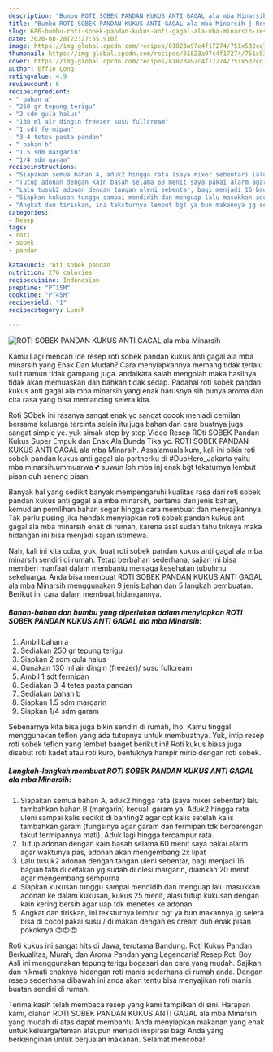 ```yaml
---
description: "Bumbu ROTI SOBEK PANDAN KUKUS ANTI GAGAL ala mba Minarsih | Resep Bumbu ROTI SOBEK PANDAN KUKUS ANTI GAGAL ala mba Minarsih Yang Lezat"
title: "Bumbu ROTI SOBEK PANDAN KUKUS ANTI GAGAL ala mba Minarsih | Resep Bumbu ROTI SOBEK PANDAN KUKUS ANTI GAGAL ala mba Minarsih Yang Lezat"
slug: 686-bumbu-roti-sobek-pandan-kukus-anti-gagal-ala-mba-minarsih-resep-bumbu-roti-sobek-pandan-kukus-anti-gagal-ala-mba-minarsih-yang-lezat
date: 2020-08-28T22:27:55.910Z
image: https://img-global.cpcdn.com/recipes/81823a97c4f17274/751x532cq70/roti-sobek-pandan-kukus-anti-gagal-ala-mba-minarsih-foto-resep-utama.jpg
thumbnail: https://img-global.cpcdn.com/recipes/81823a97c4f17274/751x532cq70/roti-sobek-pandan-kukus-anti-gagal-ala-mba-minarsih-foto-resep-utama.jpg
cover: https://img-global.cpcdn.com/recipes/81823a97c4f17274/751x532cq70/roti-sobek-pandan-kukus-anti-gagal-ala-mba-minarsih-foto-resep-utama.jpg
author: Effie Long
ratingvalue: 4.9
reviewcount: 6
recipeingredient:
- " bahan a"
- "250 gr tepung terigu"
- "2 sdm gula halus"
- "130 ml air dingin freezer susu fullcream"
- "1 sdt fermipan"
- "3-4 tetes pasta pandan"
- " bahan b"
- "1.5 sdm margarin"
- "1/4 sdm garam"
recipeinstructions:
- "Siapakan semua bahan A, aduk2 hingga rata (saya mixer sebentar) lalu tambahkan bahan B (margarin) kecuali garam ya. Aduk2 hingga rata uleni sampai kalis sedikit di banting2 agar cpt kalis setelah kalis tambahkan garam (fungsinya agar garam dan fermipan tdk berbarengan takut fermipannya mati). Aduk lagi hingga tercampur rata."
- "Tutup adonan dengan kain basah selama 60 menit saya pakai alarm agar waktunya pas, adonan akan mengembang 2x lipat"
- "Lalu tusuk2 adonan dengan tangan uleni sebentar, bagi menjadi 16 bagian tata di cetakan yg sudah di olesi margarin, diamkan 20 menit agar mengembang sempurna"
- "Siapkan kukusan tunggu sampai mendidih dan menguap lalu masukkan adonan ke dalam kukusan, kukus 25 menit, alasi tutup kukusan dengan kain kering bersih agar uap tdk menetes ke adonan"
- "Angkat dan tiriskan, ini teksturnya lembut bgt ya bun makannya jg selera bisa di cocol pakai susu / di makan dengan es cream duh enak pisan pokoknya 😍😍😍"
categories:
- Resep
tags:
- roti
- sobek
- pandan

katakunci: roti sobek pandan 
nutrition: 276 calories
recipecuisine: Indonesian
preptime: "PT15M"
cooktime: "PT45M"
recipeyield: "1"
recipecategory: Lunch

---
```



![ROTI SOBEK PANDAN KUKUS ANTI GAGAL ala mba Minarsih](https://img-global.cpcdn.com/recipes/81823a97c4f17274/751x532cq70/roti-sobek-pandan-kukus-anti-gagal-ala-mba-minarsih-foto-resep-utama.jpg)

Kamu Lagi mencari ide resep roti sobek pandan kukus anti gagal ala mba minarsih yang Enak Dan Mudah? Cara menyiapkannya memang tidak terlalu sulit namun tidak gampang juga. andaikata salah mengolah maka hasilnya tidak akan memuaskan dan bahkan tidak sedap. Padahal roti sobek pandan kukus anti gagal ala mba minarsih yang enak harusnya sih punya aroma dan cita rasa yang bisa memancing selera kita.

Roti SObek ini rasanya sangat enak yc sangat cocok menjadi cemilan bersama keluarga tercinta selain itu juga bahan dan cara buatnya juga sangat simple yc. yuk simak step by step Video Resep ROti SOBEK Pandan Kukus Super Empuk dan Enak Ala Bunda Tika yc. ROTI SOBEK PANDAN KUKUS ANTI GAGAL ala mba Minarsih. Assalamualaikum, kali ini bikin roti sobek pandan kukus anti gagal ala partnerku di #DuoHero_Jakarta yaitu mba minarsih.ummuarwa 💕 suwun loh mba inj enak bgt teksturnya lembut pisan duh seneng pisan.

Banyak hal yang sedikit banyak mempengaruhi kualitas rasa dari roti sobek pandan kukus anti gagal ala mba minarsih, pertama dari jenis bahan, kemudian pemilihan bahan segar hingga cara membuat dan menyajikannya. Tak perlu pusing jika hendak menyiapkan roti sobek pandan kukus anti gagal ala mba minarsih enak di rumah, karena asal sudah tahu triknya maka hidangan ini bisa menjadi sajian istimewa.


Nah, kali ini kita coba, yuk, buat roti sobek pandan kukus anti gagal ala mba minarsih sendiri di rumah. Tetap berbahan sederhana, sajian ini bisa memberi manfaat dalam membantu menjaga kesehatan tubuhmu sekeluarga. Anda bisa membuat ROTI SOBEK PANDAN KUKUS ANTI GAGAL ala mba Minarsih menggunakan 9 jenis bahan dan 5 langkah pembuatan. Berikut ini cara dalam membuat hidangannya.

<!--inarticleads1-->

##### Bahan-bahan dan bumbu yang diperlukan dalam menyiapkan ROTI SOBEK PANDAN KUKUS ANTI GAGAL ala mba Minarsih:

1. Ambil  bahan a
1. Sediakan 250 gr tepung terigu
1. Siapkan 2 sdm gula halus
1. Gunakan 130 ml air dingin (freezer)/ susu fullcream
1. Ambil 1 sdt fermipan
1. Sediakan 3-4 tetes pasta pandan
1. Sediakan  bahan b
1. Siapkan 1.5 sdm margarin
1. Siapkan 1/4 sdm garam


Sebenarnya kita bisa juga bikin sendiri di rumah, lho. Kamu tinggal menggunakan teflon yang ada tutupnya untuk membuatnya. Yuk, intip resep roti sobek teflon yang lembut banget berikut ini! Roti kukus biasa juga disebut roti kadet atau roti kuro, bentuknya hampir mirip dengan roti sobek. 

<!--inarticleads2-->

##### Langkah-langkah membuat ROTI SOBEK PANDAN KUKUS ANTI GAGAL ala mba Minarsih:

1. Siapakan semua bahan A, aduk2 hingga rata (saya mixer sebentar) lalu tambahkan bahan B (margarin) kecuali garam ya. Aduk2 hingga rata uleni sampai kalis sedikit di banting2 agar cpt kalis setelah kalis tambahkan garam (fungsinya agar garam dan fermipan tdk berbarengan takut fermipannya mati). Aduk lagi hingga tercampur rata.
1. Tutup adonan dengan kain basah selama 60 menit saya pakai alarm agar waktunya pas, adonan akan mengembang 2x lipat
1. Lalu tusuk2 adonan dengan tangan uleni sebentar, bagi menjadi 16 bagian tata di cetakan yg sudah di olesi margarin, diamkan 20 menit agar mengembang sempurna
1. Siapkan kukusan tunggu sampai mendidih dan menguap lalu masukkan adonan ke dalam kukusan, kukus 25 menit, alasi tutup kukusan dengan kain kering bersih agar uap tdk menetes ke adonan
1. Angkat dan tiriskan, ini teksturnya lembut bgt ya bun makannya jg selera bisa di cocol pakai susu / di makan dengan es cream duh enak pisan pokoknya 😍😍😍


Roti kukus ini sangat hits di Jawa, terutama Bandung. Roti Kukus Pandan Berkualitas, Murah, dan Aroma Pandan yang Legendaris! Resep Roti Boy Asli ini menggunakan tepung terigu bogasari dan cara yang mudah. Sajikan dan nikmati enaknya hidangan roti manis sederhana di rumah anda. Dengan resep sederhana dibawah ini anda akan tentu bisa menyajikan roti manis buatan sendiri di rumah. 

Terima kasih telah membaca resep yang kami tampilkan di sini. Harapan kami, olahan ROTI SOBEK PANDAN KUKUS ANTI GAGAL ala mba Minarsih yang mudah di atas dapat membantu Anda menyiapkan makanan yang enak untuk keluarga/teman ataupun menjadi inspirasi bagi Anda yang berkeinginan untuk berjualan makanan. Selamat mencoba!
